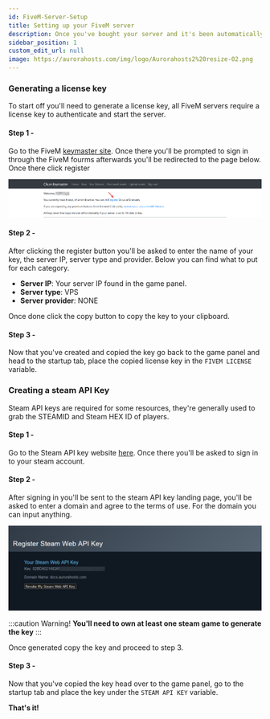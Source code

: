 ```yaml
---
id: FiveM-Server-Setup
title: Setting up your FiveM server
description: Once you've bought your server and it's been automatically setup, there are still a few things you have to do before you can turn on your server.
sidebar_position: 1
custom_edit_url: null
image: https://aurorahosts.com/img/logo/Aurorahosts2%20resize-02.png
---
```


### Generating a license key

To start off you'll need to generate a license key, all FiveM servers require a license key to authenticate and start the server.

#### Step 1 -

Go to the FiveM [keymaster site](https://keymaster.fivem.net). Once there you'll be prompted to sign in through the FiveM fourms afterwards you'll be redirected to the page below. Once there click register

![Keymaster](../../../images/Game_servers/gta/getting_started/1_key.png)

#### Step 2 -

After clicking the register button you'll be asked to enter the name of your key, the server IP, server type and provider. Below you can find what to put for each category.
* **Server IP**: Your server IP found in the game panel.
* **Server type**: VPS
* **Server provider**: NONE

Once done click the copy button to copy the key to your clipboard.

#### Step 3 -

Now that you've created and copied the key go back to the game panel and head to the startup tab, place the copied license key in the `FIVEM LICENSE` variable.

### Creating a steam API Key

Steam API keys are required for some resources, they're generally used to grab the STEAMID and Steam HEX ID of players.

#### Step 1 -

Go to the Steam API key website [here](https://steamcommunity.com/dev/apikey). Once there you'll be asked to sign in to your steam account.

#### Step 2 -

After signing in you'll be sent to the steam API key landing page, you'll be asked to enter a domain and agree to the terms of use. For the domain you can input anything.

![API_KEY](../../../images/Game_servers/gta/getting_started/2_steamapi.png)

:::caution Warning!
**You'll need to own at least one steam game to generate the key**
:::

Once generated copy the key and proceed to step 3.

#### Step 3 -

Now that you've copied the key head over to the game panel, go to the startup tab and place the key under the `STEAM API KEY` variable.

**That's it!**